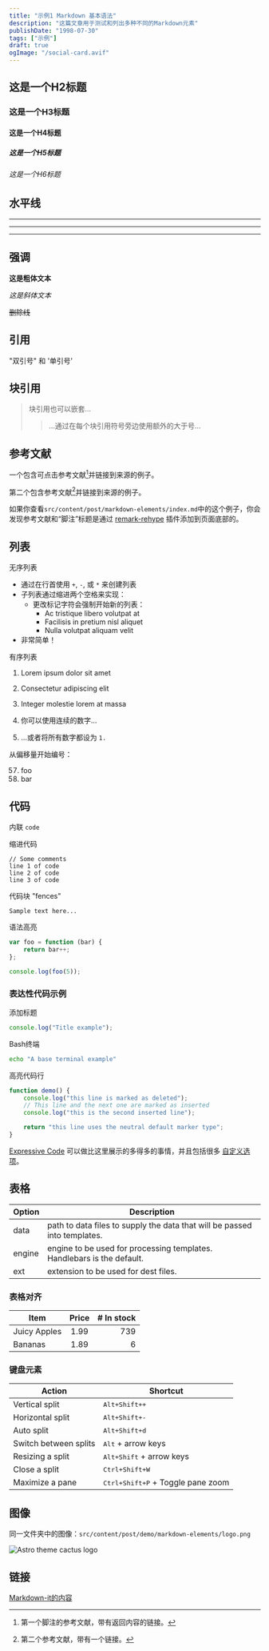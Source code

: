 ```yaml
---
title: "示例1 Markdown 基本语法"
description: "这篇文章用于测试和列出多种不同的Markdown元素"
publishDate: "1998-07-30"
tags: ["示例"]
draft: true
ogImage: "/social-card.avif"
---
```


## 这是一个H2标题

### 这是一个H3标题

#### 这是一个H4标题

##### 这是一个H5标题

###### 这是一个H6标题

## 水平线

***

---

___

## 强调

**这是粗体文本**

_这是斜体文本_

~~删除线~~

## 引用

"双引号" 和 '单引号'

## 块引用

> 块引用也可以嵌套...
>
> > ...通过在每个块引用符号旁边使用额外的大于号...

## 参考文献

一个包含可点击参考文献[^1]并链接到来源的例子。

第二个包含参考文献[^2]并链接到来源的例子。

[^1]: 第一个脚注的参考文献，带有返回内容的链接。

[^2]: 第二个参考文献，带有一个链接。

如果你查看`src/content/post/markdown-elements/index.md`中的这个例子，你会发现参考文献和“脚注”标题是通过 [remark-rehype](https://github.com/remarkjs/remark-rehype#options) 插件添加到页面底部的。

## 列表

无序列表

- 通过在行首使用 `+`, `-`, 或 `*` 来创建列表
- 子列表通过缩进两个空格来实现：
  - 更改标记字符会强制开始新的列表：
    - Ac tristique libero volutpat at
    - Facilisis in pretium nisl aliquet
    - Nulla volutpat aliquam velit
- 非常简单！

有序列表

1. Lorem ipsum dolor sit amet
2. Consectetur adipiscing elit
3. Integer molestie lorem at massa

4. 你可以使用连续的数字...
5. ...或者将所有数字都设为 `1.`

从偏移量开始编号：

57. foo
1. bar

## 代码

内联 `code`

缩进代码

    // Some comments
    line 1 of code
    line 2 of code
    line 3 of code

代码块 "fences"

```
Sample text here...
```

语法高亮

```js
var foo = function (bar) {
	return bar++;
};

console.log(foo(5));
```

### 表达性代码示例

添加标题

```js title="file.js"
console.log("Title example");
```

Bash终端

```bash
echo "A base terminal example"
```

高亮代码行

```js title="line-markers.js" del={2} ins={3-4} {6}
function demo() {
	console.log("this line is marked as deleted");
	// This line and the next one are marked as inserted
	console.log("this is the second inserted line");

	return "this line uses the neutral default marker type";
}
```

[Expressive Code](https://expressive-code.com/) 可以做比这里展示的多得多的事情，并且包括很多 [自定义选项](https://expressive-code.com/reference/configuration/)。

## 表格

| Option | Description                                                               |
| ------ | ------------------------------------------------------------------------- |
| data   | path to data files to supply the data that will be passed into templates. |
| engine | engine to be used for processing templates. Handlebars is the default.    |
| ext    | extension to be used for dest files.                                      |

### 表格对齐

| Item         | Price | # In stock |
| ------------ | :---: | ---------: |
| Juicy Apples | 1.99  |        739 |
| Bananas      | 1.89  |          6 |

### 键盘元素

| Action                | Shortcut                                   |
| --------------------- | ------------------------------------------ |
| Vertical split        | <kbd>Alt+Shift++</kbd>                     |
| Horizontal split      | <kbd>Alt+Shift+-</kbd>                     |
| Auto split            | <kbd>Alt+Shift+d</kbd>                     |
| Switch between splits | <kbd>Alt</kbd> + arrow keys                |
| Resizing a split      | <kbd>Alt+Shift</kbd> + arrow keys          |
| Close a split         | <kbd>Ctrl+Shift+W</kbd>                    |
| Maximize a pane       | <kbd>Ctrl+Shift+P</kbd> + Toggle pane zoom |

## 图像

同一文件夹中的图像：`src/content/post/demo/markdown-elements/logo.png`

![Astro theme cactus logo](./logo.png)

## 链接

[Markdown-it的内容](https://markdown-it.github.io/)
